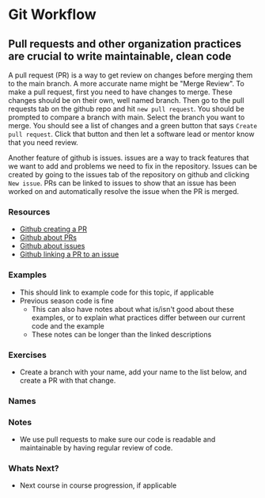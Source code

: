 # Git Workflow

## Pull requests and other organization practices are crucial to write maintainable, clean code

A pull request (PR) is a way to get review on changes before merging them to the main branch.
A more accurate name might be "Merge Review".
To make a pull request, first you need to have changes to merge.
These changes should be on their own, well named branch.
Then go to the pull requests tab on the github repo and hit `new pull request`.
You should be prompted to compare a branch with main.
Select the branch you want to merge.
You should see a list of changes and a green button that says `Create pull request`.
Click that button and then let a software lead or mentor know that you need review.

Another feature of github is issues.
issues are a way to track features that we want to add and problems we need to fix in the repository.
Issues can be created by going to the issues tab of the repository on github and clicking `New issue`.
PRs can be linked to issues to show that an issue has been worked on and automatically resolve the issue when the PR is merged.

### Resources

- [Github creating a PR](https://docs.github.com/en/pull-requests/collaborating-with-pull-requests/proposing-changes-to-your-work-with-pull-requests/creating-a-pull-request)
- [Github about PRs](https://docs.github.com/en/pull-requests/collaborating-with-pull-requests/proposing-changes-to-your-work-with-pull-requests/about-pull-requests?platform=windows)
- [Github about issues](https://docs.github.com/en/issues/tracking-your-work-with-issues/about-issues)
- [Github linking a PR to an issue](https://docs.github.com/en/issues/tracking-your-work-with-issues/linking-a-pull-request-to-an-issue)

### Examples

- This should link to example code for this topic, if applicable
- Previous season code is fine
  - This can also have notes about what is/isn't good about these examples, or to explain what practices differ between our current code and the example
  - These notes can be longer than the linked descriptions

### Exercises

- Create a branch with your name, add your name to the list below, and create a PR with that change.

### Names

### Notes

- We use pull requests to make sure our code is readable and maintainable by having regular review of code.

### Whats Next?

- Next course in course progression, if applicable
